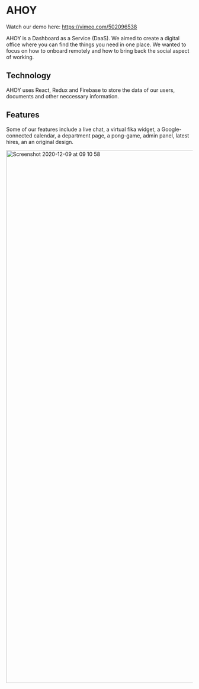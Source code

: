 # AHOY

Watch our demo here: https://vimeo.com/502096538

AHOY is a Dashboard as a Service (DaaS). We aimed to create a digital office where you can find the things you need in one place. We wanted to focus on how to onboard remotely and how to bring back the social aspect of working.

## Technology

AHOY uses React, Redux and Firebase to store the data of our users, documents and other neccessary information.

## Features

Some of our features include a live chat, a virtual fika widget, a Google-connected calendar, a department page, a pong-game, admin panel, latest hires, an an original design.


<img width="1439" alt="Screenshot 2020-12-09 at 09 10 58" src="https://user-images.githubusercontent.com/59875556/101602757-df8d7c00-39fe-11eb-968f-f34d103f5366.png">
